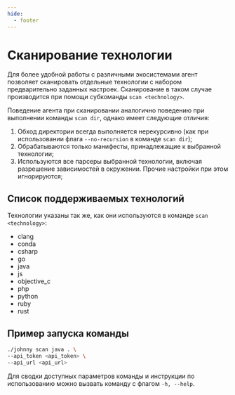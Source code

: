 ```yaml
---
hide:
  - footer
---
```


# Сканирование технологии

Для более удобной работы с различными экосистемами агент позволяет сканировать отдельные технологии с набором предварительно заданных настроек. Сканирование в таком случае производится при помощи субкоманды `scan <technology>`.

Поведение агента при сканировании аналогично поведению при выполнении команды `scan dir`, однако имеет следующие отличия:

1. Обход директории всегда выполняется нерекурсивно (как при использовании флага `--no-recursion` в команде `scan dir`);
2. Обрабатываются только манифесты, принадлежащие к выбранной технологии;
3. Используются все парсеры выбранной технологии, включая разрешение зависимостей в окружении. Прочие настройки при этом игнорируются;

## Список поддерживаемых технологий

Технологии указаны так же, как они используются в команде `scan <technology>`:

- clang
- conda
- csharp
- go
- java
- js  
- objective_c
- php
- python
- ruby
- rust

## Пример запуска команды

```bash
./johnny scan java . \
--api_token <api_token> \
--api_url <api_url> 
```

Для сводки доступных параметров команды и инструкции по использованию можно вызвать команду с флагом `-h, --help`.
